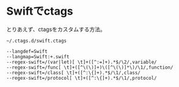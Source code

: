 # Swiftでctags

とりあえず、ctagsをカスタムする方法。

`~/.ctags.d/swift.ctags`

```text
--langdef=Swift 
--langmap=Swift:+.swift 
--regex-swift=/(var|let)[ \t]+([^:=]+).*$/\2/,variable/ 
--regex-swift=/func[ \t]+([^\(\)]+)\([^\(\)]*\)/\1/,function/ 
--regex-swift=/class[ \t]+([^:\{]+).*$/\1/,class/ 
--regex-swift=/protocol[ \t]+([^:\{]+).*$/\1/,protocol/
```
